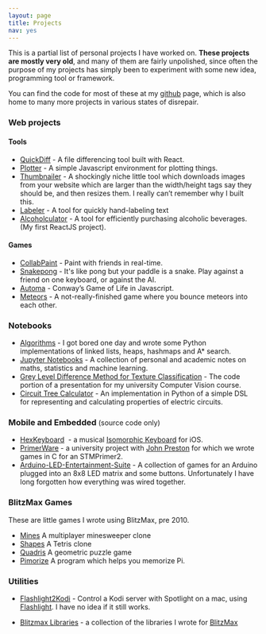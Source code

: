 ```yaml
---
layout: page
title: Projects
nav: yes
---
```

This is a partial list of personal projects I have worked on. **These projects are mostly very old**, and many of them are fairly unpolished, since often the purpose of my projects has simply been to experiment with some new idea, programming tool or framework.

You can find the code for most of these at my [github](https://github.com/Spacerat) page, which is also home to many more projects in various states of disrepair.

### Web projects


#### Tools

*   [QuickDiff](https://veryjoe.com/diff-site "QuickDiff") - A file differencing tool built with React.
*   [Plotter](https://veryjoe.com/CanvasPlotter/ "Plotter") - A simple Javascript environment for plotting things.
*   [Thumbnailer](https://thumbnailer.apps.veryjoe.com/ "Thumbnailer") - A shockingly niche little tool which downloads images from your website which are larger than the width/height tags say they should be, and then resizes them. I really can’t remember why I built this.
*   [Labeler](https://veryjoe.com/labeler "Labeler") - A tool for quickly hand-labeling text
*   [Alcoholculator](https://veryjoe.com/Alcoholculator "Alcoholculator") - A tool for efficiently purchasing alcoholic beverages. (My first ReactJS project).


#### Games

*   [CollabPaint](https://paint.apps.veryjoe.com/ "CollabPaint") - Paint with friends in real-time.
*   [Snakepong](https://veryjoe.com/Snakepong/ "Snakepong") - It's like pong but your paddle is a snake. Play against a friend on one keyboard, or against the AI.
*   [Automa](https://veryjoe.com/Automa/ "Automa") - Conway’s Game of Life in Javascript.
*   [Meteors](https://veryjoe.com/Meteors/ "Meteors") - A not-really-finished game where you bounce meteors into each other.



### Notebooks

*   [Algorithms](https://github.com/Spacerat/Algorithms "Algorithms") - I got bored one day and wrote some Python implementations of linked lists, heaps, hashmaps and A* search.
*   [Jupyter Notebooks](https://github.com/Spacerat/Jupyter-Notebooks "Jupyter Notebooks") - A collection of personal and academic notes on maths, statistics and machine learning.
*   [Grey Level Difference Method for Texture Classification](https://gist.github.com/Spacerat/beb692e9c64596c2bec5) - The code portion of a presentation for my university Computer Vision course.
*   [Circuit Tree Calculator](https://gist.github.com/Spacerat/9959756 "Circuit Tree Calculator") - An implementation in Python of a simple DSL for representing and calculating properties of electric circuits.

### Mobile and Embedded <span style="font-size: 14px; font-weight: normal;">(source code only)</span>

*   [HexKeyboard](https://github.com/Spacerat/HexKeyboard)  - a musical [Isomorphic Keyboard](https://en.wikipedia.org/wiki/Isomorphic_keyboard) for iOS.
*   [PrimerWare](https://github.com/Spacerat/PrimerWare "PrimerWare") - a university project with [John Preston](https://github.com/wcerfgba) for which we wrote games in C for an STMPrimer2.
*   [Arduino-LED-Entertainment-Suite](https://github.com/Spacerat/Arduino-LED-entertainment-suite) - A collection of games for an Arduino plugged into an 8x8 LED matrix and some buttons. Unfortunately I have long forgotten how everything was wired together.

### BlitzMax Games

These are little games I wrote using BlitzMax, pre 2010.

* [Mines](/projects/mines.html) A multiplayer minesweeper clone
* [Shapes](/projects/shapes.html) A Tetris clone
* [Quadris](/projects/quadris.html) A geometric puzzle game
* [Pimorize](/projects/pimorize.html) A program which helps you memorize Pi.

### Utilities

*   [Flashlight2Kodi](https://github.com/Spacerat/Flashlight2Kodi "Flashlight2Kodi") - Control a Kodi server with Spotlight on a mac, using [Flashlight](https://github.com/nate-parrott/Flashlight). I have no idea if it still works.

*   [Blitzmax Libraries](https://github.com/Spacerat/joe.mod "joe.mod") - a collection of the libraries I wrote for [BlitzMax](http://www.blitzbasic.com/Products/blitzmax.php)
